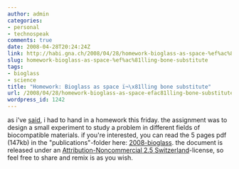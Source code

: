 ```yaml
---
author: admin
categories:
- personal
- technospeak
comments: true
date: 2008-04-28T20:24:24Z
link: http://habi.gna.ch/2008/04/28/homework-bioglass-as-space-%ef%ac%81lling-bone-substitute/
slug: homework-bioglass-as-space-%ef%ac%81lling-bone-substitute
tags:
- bioglass
- science
title: "Homework: Bioglass as space ï¬\x81lling bone substitute"
url: /2008/04/28/homework-bioglass-as-space-efac81lling-bone-substitute/
wordpress_id: 1242
---
```


as i've [said](http://habi.gna.ch/2008/04/25/1239/), i had to hand in a homework this friday. the assignment was to design a small experiment to study a problem in different fields of biocompatible materials. if you're interested, you can read the 5 pages pdf (147kb) in the "publications"-folder here: [2008-bioglass](http://habi.gna.ch/publications/2008-bioglass.pdf). the document is released under an [Attribution-Noncommercial 2.5 Switzerland](http://creativecommons.org/licenses/by-nc/2.5/ch/deed.en)-license, so feel free to share and remix is as you wish.



